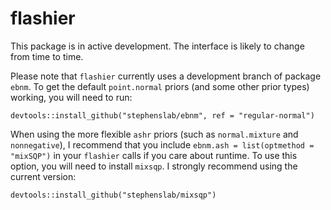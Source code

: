 # flashier

This package is in active development. The interface is likely to change from time to time.

Please note that `flashier` currently uses a development branch of package `ebnm`. To get the default `point.normal` priors (and some other prior types) working, you will need to run:

```devtools::install_github("stephenslab/ebnm", ref = "regular-normal")```

When using the more flexible `ashr` priors (such as `normal.mixture` and `nonnegative`), I recommend that you include `ebnm.ash = list(optmethod = "mixSQP")` in your `flashier` calls if you care about runtime. To use this option, you will need to install `mixsqp`. I strongly recommend using the current version:

```devtools::install_github("stephenslab/mixsqp")```
